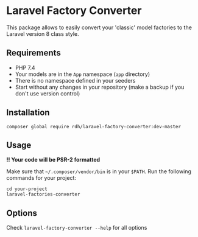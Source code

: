 # Laravel Factory Converter

This package allows to easily convert your 'classic' model factories to the Laravel version 8 class style.

## Requirements

* PHP 7.4
* Your models are in the `App` namespace (`app` directory)
* There is no namespace defined in your seeders
* Start without any changes in your repository (make a backup if you don't use version control)

## Installation

```
composer global require rdh/laravel-factory-converter:dev-master
```

## Usage

**!! Your code will be PSR-2 formatted**

Make sure that `~/.composer/vendor/bin` is in your `$PATH`. Run the following commands for your project:

```
cd your-project
laravel-factories-converter
```

## Options

Check `laravel-factory-converter --help` for all options
